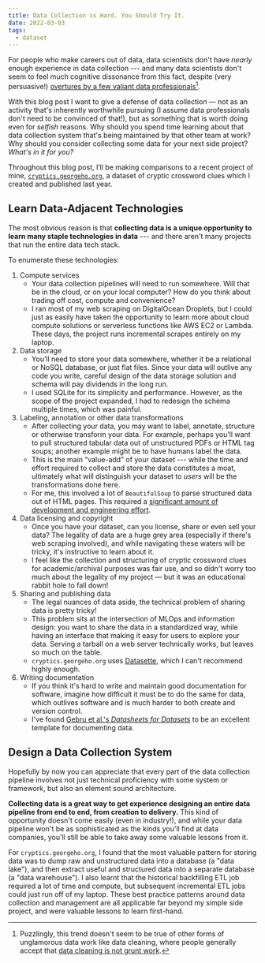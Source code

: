 ```yaml
---
title: Data Collection is Hard. You Should Try It.
date: 2022-03-03
tags:
  - dataset
---
```


For people who make careers out of data, data scientists don't have _nearly_
enough experience in data collection --- and many data scientists don't seem to
feel much cognitive dissonance from this fact, despite (very persuasive!)
[overtures by a few valiant data
professionals](https://counting.substack.com/p/go-collect-some-and-data)[^1].

With this blog post I want to give a defense of data collection — not as an
activity that's inherently worthwhile pursuing (I assume data professionals
don't need to be convinced of that!), but as something that is worth doing even
for *selfish* reasons. Why should you spend time learning about that data
collection system that's being maintained by that other team at work? Why
should you consider collecting some data for your next side project? _What's
in it for you?_

Throughout this blog post, I’ll be making comparisons to a recent project of
mine, [`cryptics.georgeho.org`](https://cryptics.georgeho.org/), a dataset of
cryptic crossword clues which I created and published last year.

## Learn Data-Adjacent Technologies

The most obvious reason is that **collecting data is a unique opportunity to
learn many staple technologies in data** --- and there aren't many projects
that run the entire data tech stack.

To enumerate these technologies:

1. Compute services
   - Your data collection pipelines will need to run somewhere. Will that be in
     the cloud, or on your local computer? How do you think about trading off
     cost, compute and convenience?
   - I ran most of my web scraping on DigitalOcean Droplets, but I could just
     as easily have taken the opportunity to learn more about cloud compute
     solutions or serverless functions like AWS EC2 or Lambda. These days, the
     project runs incremental scrapes entirely on my laptop.
2. Data storage
   - You’ll need to store your data somewhere, whether it be a relational or
     NoSQL database, or just flat files. Since your data will outlive any code
     you write, careful design of the data storage solution and schema will pay
     dividends in the long run.
   - I used SQLite for its simplicity and performance. However, as the scope of
     the project expanded, I had to redesign the schema multiple times, which
     was painful.
3. Labeling, annotation or other data transformations
   - After collecting your data, you may want to label, annotate, structure or
     otherwise transform your data. For example, perhaps you’ll want to pull
     structured tabular data out of unstructured PDFs or HTML tag soups;
     another example might be to have humans label the data.
   - This is the main “value-add” of your dataset --- while the time and effort
     required to collect and store the data constitutes a moat, ultimately what
     will distinguish your dataset to *users* will be the transformations done
     here.
   - For me, this involved a lot of `BeautifulSoup` to parse structured data
     out of HTML pages. This required a [significant amount of development and
     engineering
     effort](https://cryptics.georgeho.org/datasheet#collection-process). 
4. Data licensing and copyright
   - Once you have your dataset, can you license, share or even sell your data?
     The legality of data are a huge grey area (especially if there's web
     scraping involved), and while navigating these waters will be tricky, it's
     instructive to learn about it. 
   - I feel like the collection and structuring of cryptic crossword clues for
     academic/archival purposes was fair use, and so didn't worry too much
     about the legality of my project — but it was an educational rabbit hole
     to fall down!
5. Sharing and publishing data
   - The legal nuances of data aside, the technical problem of sharing data is
     pretty tricky!
   - This problem sits at the intersection of MLOps and information design: you
     want to share the data in a standardized way, while having an interface
     that making it easy for users to explore your data. Serving a tarball on a
     web server technically works, but leaves so much on the table.
   - `cryptics.georgeho.org` uses [Datasette](https://datasette.io/), which I
     can't recommend highly enough.
6. Writing documentation
   - If you think it's hard to write and maintain good documentation for
     software, imagine how difficult it must be to do the same for data, which
     outlives software and is much harder to both create and version control.
   - I've found [Gebru et al.'s _Datasheets for
     Datasets_](https://arxiv.org/abs/1803.09010) to be an excellent template
     for documenting data.

## Design a Data Collection System

Hopefully by now you can appreciate that every part of the data collection
pipeline involves not just technical proficiency with some system or framework,
but also an element sound architecture.

**Collecting data is a great way to get experience designing an entire data
pipeline from end to end, from creation to delivery.** This kind of opportunity
doesn't come easily (even in industry!), and while your data pipeline won't be
as sophisticated as the kinds you'll find at data companies, you'll still be
able to take away some valuable lessons from it.

For `cryptics.georgeho.org`, I found that the most valuable pattern for storing
data was to dump raw and unstructured data into a database (a "data lake"), and
then extract useful and structured data into a separate database (a "data
warehouse"). I also learnt that the historical backfilling ETL job required a
lot of time and compute, but subsequent incremental ETL jobs could just run off
of my laptop. These best practice patterns around data collection and
management are all applicable far beyond my simple side project, and were
valuable lessons to learn first-hand.

[^1]: Puzzlingly, this trend doesn't seem to be true of other forms of
  unglamorous data work like data cleaning, where people generally accept that
  [data cleaning is not grunt
  work](https://counting.substack.com/p/data-cleaning-is-analysis-not-grunt).

